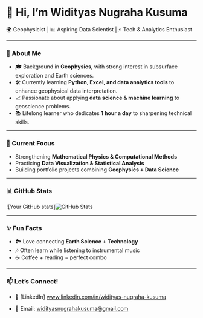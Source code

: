 # 👋 Hi, I’m Widityas Nugraha Kusuma  

🌍 Geophysicist | 📊 Aspiring Data Scientist | ⚡ Tech & Analytics Enthusiast  

---

### 🚀 About Me
- 🎓 Background in **Geophysics**, with strong interest in subsurface exploration and Earth sciences.  
- 🛠 Currently learning **Python, Excel, and data analytics tools** to enhance geophysical data interpretation.  
- 📈 Passionate about applying **data science & machine learning** to geoscience problems.  
- 📚 Lifelong learner who dedicates **1 hour a day** to sharpening technical skills.  

---

### 🌱 Current Focus
- Strengthening **Mathematical Physics & Computational Methods**  
- Practicing **Data Visualization & Statistical Analysis**  
- Building portfolio projects combining **Geophysics + Data Science**  

---

### 📊 GitHub Stats
![Your GitHub stats]![GitHub Stats](https://github-readme-stats.vercel.app/api?username=Widityas&show_icons=true&theme=default)

---

### ✨ Fun Facts
- 🏞 Love connecting **Earth Science + Technology**  
- 🎶 Often learn while listening to instrumental music  
- ☕ Coffee + reading = perfect combo

---

### 📫 Let’s Connect!
- 💼 [LinkedIn] www.linkedin.com/in/widityas-nugraha-kusuma 

- 📧 Email: widityasnugrahakusuma@gmail.com
